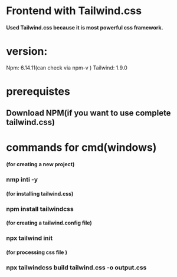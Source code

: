 # Frontend with Tailwind.css
#### Used Tailwind.css because it is most powerful css framework.

# version:
Npm: 6.14.11(can check via npm-v )
Tailwind: 1.9.0




# prerequistes

## Download NPM(if you want to use complete tailwind.css)

# commands for cmd(windows)


#### (for creating a new project)
### nmp inti -y


#### (for installing tailwind.css)
### npm install tailwindcss


#### (for creating a tailwind.config file)
### npx tailwind init


#### (for processing css file )

### npx tailwindcss build tailwind.css -o output.css




